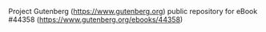 Project Gutenberg (https://www.gutenberg.org) public repository for eBook #44358 (https://www.gutenberg.org/ebooks/44358)
